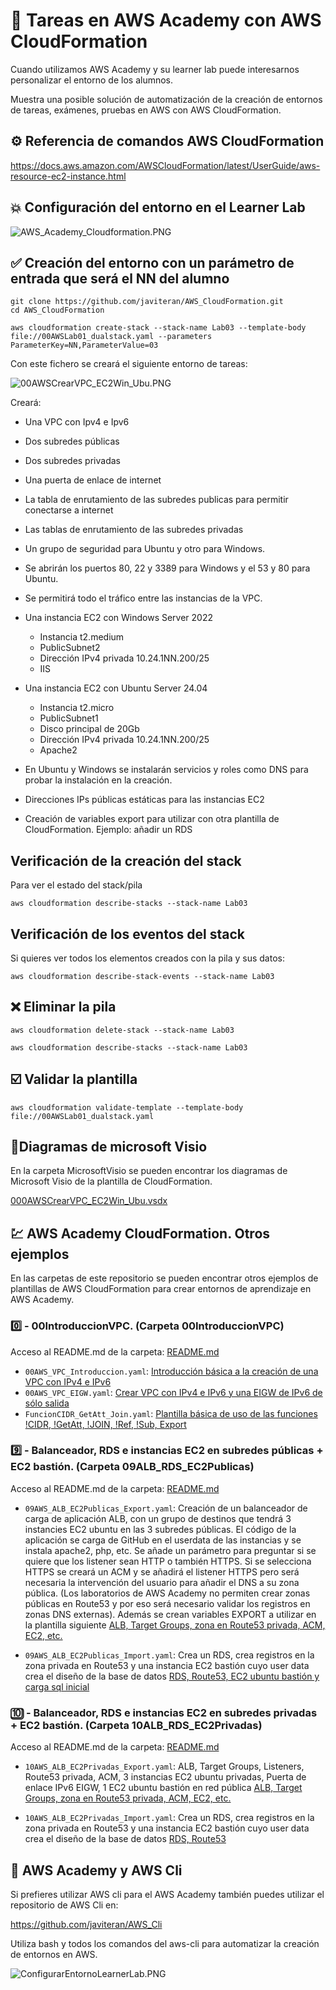 # :dizzy: Tareas en AWS Academy con AWS CloudFormation

Cuando utilizamos AWS Academy y su learner lab puede interesarnos personalizar el entorno de los alumnos.

Muestra una posible solución de automatización de la creación de entornos de tareas, exámenes, pruebas en AWS con AWS CloudFormation.

## :gear: Referencia de comandos AWS CloudFormation

https://docs.aws.amazon.com/AWSCloudFormation/latest/UserGuide/aws-resource-ec2-instance.html

## :collision: Configuración del entorno en el Learner Lab

![AWS_Academy_Cloudformation.PNG](imagenes/AWS_Academy_Cloudformation.PNG)

## :white_check_mark: Creación del entorno con un parámetro de entrada que será el NN del alumno

```git
git clone https://github.com/javiteran/AWS_CloudFormation.git
cd AWS_CloudFormation

aws cloudformation create-stack --stack-name Lab03 --template-body file://00AWSLab01_dualstack.yaml --parameters ParameterKey=NN,ParameterValue=03
```

Con este fichero se creará el siguiente entorno de tareas:

![00AWSCrearVPC_EC2Win_Ubu.PNG](imagenes/00AWSCrearVPC_EC2Win_Ubu.PNG)

Creará:

* Una VPC con Ipv4 e Ipv6
* Dos subredes públicas
* Dos subredes privadas
* Una puerta de enlace de internet
* La tabla de enrutamiento de las subredes publicas para permitir conectarse a internet
* Las tablas de enrutamiento de las subredes privadas
* Un grupo de seguridad para Ubuntu y otro para Windows.
* Se abrirán los puertos 80, 22 y 3389 para Windows y el 53 y 80  para Ubuntu.
* Se permitirá todo el tráfico entre las instancias de la VPC.
* Una instancia EC2 con Windows Server 2022
  * Instancia t2.medium
  * PublicSubnet2
  * Dirección IPv4 privada 10.24.1NN.200/25
  * IIS

* Una instancia EC2 con Ubuntu Server 24.04
  * Instancia t2.micro
  * PublicSubnet1
  * Disco principal de 20Gb
  * Dirección IPv4 privada 10.24.1NN.200/25
  * Apache2
* En Ubuntu y Windows se instalarán servicios y roles como DNS para probar la instalación en la creación.
* Direcciones IPs públicas estáticas para las instancias EC2

* Creación de variables export para utilizar con otra plantilla de CloudFormation. Ejemplo: añadir un RDS

## Verificación de la creación del stack

Para ver el estado del stack/pila

```aws-cli
aws cloudformation describe-stacks --stack-name Lab03

```

## Verificación de los eventos del stack

Si quieres ver todos los elementos creados con la pila y sus datos:

```aws-cli
aws cloudformation describe-stack-events --stack-name Lab03
```

## :x: Eliminar la pila

```aws-cli
aws cloudformation delete-stack --stack-name Lab03

aws cloudformation describe-stacks --stack-name Lab03
```

## :ballot_box_with_check: Validar la plantilla

```aws-cli
aws cloudformation validate-template --template-body file://00AWSLab01_dualstack.yaml
```

## :blue_book:Diagramas de microsoft Visio

En la carpeta MicrosoftVisio se pueden encontrar los diagramas de Microsoft Visio de la plantilla de CloudFormation.

[000AWSCrearVPC_EC2Win_Ubu.vsdx](MicrosoftVisio/)

## :chart: AWS Academy CloudFormation. Otros ejemplos

En las carpetas de este repositorio se pueden encontrar otros ejemplos de plantillas de AWS CloudFormation para crear entornos de aprendizaje en AWS Academy.

### :zero: - 00IntroduccionVPC. (Carpeta 00IntroduccionVPC)

Acceso al README.md de la carpeta: [README.md](00IntroduccionVPC/README.md)
  
* `00AWS_VPC_Introduccion.yaml`: [Introducción básica a la creación de una VPC con IPv4 e IPv6](00IntroduccionVPC/00AWS_VPC_Introduccion.yaml)
* `00AWS_VPC_EIGW.yaml`: [Crear VPC con IPv4 e IPv6 y una EIGW de IPv6 de sólo salida](00IntroduccionVPC/00AWS_VPC_EIGW.yaml)
* `FuncionCIDR_GetAtt_Join.yaml`: [Plantilla básica de uso de las funciones !CIDR, !GetAtt, !JOIN, !Ref, !Sub, Export](00IntroduccionVPC/FuncionCIDR_GetAtt_Join.yaml)

### :nine: - Balanceador, RDS e instancias EC2 en subredes públicas + EC2 bastión. (Carpeta 09ALB_RDS_EC2Publicas)

Acceso al README.md de la carpeta: [README.md](09ALB_RDS_EC2Publicas/README.md)
  
* `09AWS_ALB_EC2Publicas_Export.yaml`: Creación de un balanceador de carga de aplicación ALB, con un grupo de destinos que tendrá 3 instancies EC2 ubuntu en las 3 subredes públicas. El código de la aplicación se carga de GitHub en el userdata de las instancias y se instala apache2, php, etc. Se añade un parámetro para preguntar si se quiere que los listener sean HTTP o también HTTPS. Si se selecciona HTTPS se creará un ACM y se añadirá el listener HTTPS pero será necesaria la intervención del usuario para añadir el DNS a su zona pública. (Los laboratorios de AWS Academy no permiten crear zonas públicas en Route53 y por eso será necesario validar los registros en zonas DNS externas).
Además se crean variables EXPORT a utilizar en la plantilla siguiente  [ALB, Target Groups, zona en Route53 privada, ACM, EC2, etc. ](09ALB_RDS_EC2Publicas/09AWS_ALB_EC2Publicas_Export.yaml)

* `09AWS_ALB_EC2Publicas_Import.yaml`: Crea un RDS, crea registros en la zona privada en Route53 y una instancia EC2 bastión cuyo user data crea el diseño de la base de datos  [RDS, Route53, EC2 ubuntu bastión y carga sql inicial](09AWS_RDS_EC2Publicas_Import.yaml)

### :keycap_ten: - Balanceador, RDS e instancias EC2 en subredes privadas + EC2 bastión. (Carpeta 10ALB_RDS_EC2Privadas)

Acceso al README.md de la carpeta: [README.md](10ALB_RDS_EC2Privadas/README.md)
  
* `10AWS_ALB_EC2Privadas_Export.yaml`: ALB, Target Groups, Listeners, Route53 privada, ACM, 3 instancias EC2 ubuntu privadas, Puerta de enlace IPv6 EIGW, 1 EC2 ubuntu bastión en red pública [ALB, Target Groups, zona en Route53 privada, ACM, EC2, etc. ](10ALB_RDS_EC2Privadas/10AWS_ALB_EC2Privadas_Export.yaml)

* `10AWS_ALB_EC2Privadas_Import.yaml`: Crea un RDS, crea registros en la zona privada en Route53 y una instancia EC2 bastión cuyo user data crea el diseño de la base de datos  [RDS, Route53](10ALB_RDS_EC2Privadas/10AWS_RDS_EC2Privadas_Import.yaml)

## :trident: AWS Academy y AWS Cli

Si prefieres utilizar AWS cli para el AWS Academy también puedes utilizar el repositorio de AWS Cli en:

https://github.com/javiteran/AWS_Cli

Utiliza bash y todos los comandos del aws-cli para automatizar la creación de entornos en AWS.

![ConfigurarEntornoLearnerLab.PNG](imagenes/ConfigurarEntornoLearnerLab.PNG)
